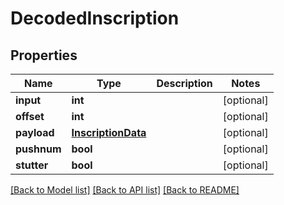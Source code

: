 # DecodedInscription

## Properties
Name | Type | Description | Notes
------------ | ------------- | ------------- | -------------
**input** | **int** |  | [optional] 
**offset** | **int** |  | [optional] 
**payload** | [**InscriptionData**](InscriptionData.md) |  | [optional] 
**pushnum** | **bool** |  | [optional] 
**stutter** | **bool** |  | [optional] 

[[Back to Model list]](../README.md#documentation-for-models) [[Back to API list]](../README.md#documentation-for-api-endpoints) [[Back to README]](../README.md)

